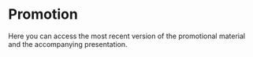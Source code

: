 # Promotion

Here you can access the most recent version of the promotional material and the accompanying presentation.
